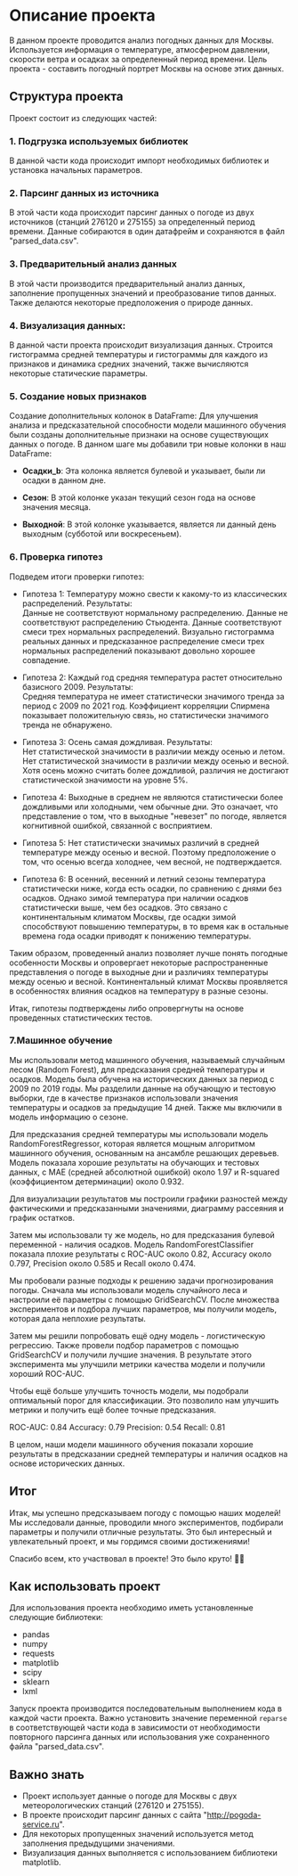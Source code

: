 # Описание проекта

В данном проекте проводится анализ погодных данных для Москвы. Используется информация о температуре, атмосферном давлении, скорости ветра и осадках за определенный период времени. Цель проекта - составить погодный портрет Москвы на основе этих данных.

## Структура проекта

Проект состоит из следующих частей:

### 1. **Подгрузка используемых библиотек**
 В данной части кода происходит импорт необходимых библиотек и установка начальных параметров.
### 2. **Парсинг данных из источника**
 В этой части кода происходит парсинг данных о погоде из двух источников (станций 276120 и 275155) за определенный период времени. Данные собираются в один датафрейм и сохраняются в файл "parsed_data.csv".
### 3. **Предварительный анализ данных**
 В этой части производится предварительный анализ данных, заполнение пропущенных значений и преобразование типов данных. Также делаются некоторые предположения о природе данных.
### 4. **Визуализация данных**:
 В данной части проекта происходит визуализация данных. Строится гистограмма средней температуры и гистограммы для каждого из признаков и динамика средних значений, также вычисляются некоторые статические параметры.

### 5. **Создание новых признаков**
Создание дополнительных колонок в DataFrame: Для улучшения анализа и предсказательной способности модели машинного обучения были созданы дополнительные признаки на основе существующих данных о погоде. В данном шаге мы добавили три новые колонки в наш DataFrame:

* **Осадки_b**: Эта колонка является булевой и указывает, были ли осадки в данном дне.

* **Сезон**: В этой колонке указан текущий сезон года на основе значения месяца.

* **Выходной**: В этой колонке указывается, является ли данный день выходным (субботой или воскресеньем). 
### 6. **Проверка гипотез**
Подведем итоги проверки гипотез:

* Гипотеза 1: Температуру можно свести к какому-то из классических распределений.
Результаты:   
Данные не соответствуют нормальному распределению.
Данные не соответствуют распределению Стьюдента.
Данные соответствуют смеси трех нормальных распределений.
Визуально гистограмма реальных данных и предсказанное распределение смеси трех нормальных распределений показывают довольно хорошее совпадение.

* Гипотеза 2: Каждый год средняя температура растет относительно базисного 2009.
Результаты:   
Средняя температура не имеет статистически значимого тренда за период с 2009 по 2021 год.
Коэффициент корреляции Спирмена показывает положительную связь, но статистически значимого тренда не обнаружено.

* Гипотеза 3: Осень самая дождливая.
Результаты:  
Нет статистической значимости в различии между осенью и летом.
Нет статистической значимости в различии между осенью и весной.
Хотя осень можно считать более дождливой, различия не достигают статистической значимости на уровне 5%.

* Гипотеза 4: Выходные в среднем не являются статистически более дождливыми или холодными, чем обычные дни. Это означает, что представление о том, что в выходные "невезет" по погоде, является когнитивной ошибкой, связанной с восприятием.

* Гипотеза 5: Нет статистически значимых различий в средней температуре между осенью и весной. Поэтому предположение о том, что осенью всегда холоднее, чем весной, не подтверждается.

* Гипотеза 6: В осенний, весенний и летний сезоны температура статистически ниже, когда есть осадки, по сравнению с днями без осадков. Однако зимой температура при наличии осадков статистически выше, чем без осадков. Это связано с континентальным климатом Москвы, где осадки зимой способствуют повышению температуры, в то время как в остальные времена года осадки приводят к понижению температуры.

Таким образом, проведенный анализ позволяет лучше понять погодные особенности Москвы и опровергает некоторые распространенные представления о погоде в выходные дни и различиях температуры между осенью и весной. Континентальный климат Москвы проявляется в особенностях влияния осадков на температуру в разные сезоны.

Итак, гипотезы подтверждены либо опровергнуты на основе проведенных статистических тестов.

### 7.Машинное обучение
Мы использовали метод машинного обучения, называемый случайным лесом (Random Forest), для предсказания средней температуры и осадков. Модель была обучена на исторических данных за период с 2009 по 2019 годы. Мы разделили данные на обучающую и тестовую выборки, где в качестве признаков использовали значения температуры и осадков за предыдущие 14 дней. Также мы включили в модель информацию о сезоне.

Для предсказания средней температуры мы использовали модель RandomForestRegressor, которая является мощным алгоритмом машинного обучения, основанным на ансамбле решающих деревьев. Модель показала хорошие результаты на обучающих и тестовых данных, с MAE (средней абсолютной ошибкой) около 1.97 и R-squared (коэффициентом детерминации) около 0.932.

Для визуализации результатов мы построили графики разностей между фактическими и предсказанными значениями, диаграмму рассеяния и график остатков.

Затем мы использовали ту же модель, но для предсказания булевой переменной - наличия осадков. Модель RandomForestClassifier  показала плохие результаты с ROC-AUC около 0.82, Accuracy около 0.797, Precision около 0.585 и Recall около 0.474.

Мы пробовали разные подходы к решению задачи прогнозирования погоды. Сначала мы использовали модель случайного леса и настроили её параметры с помощью GridSearchCV. После множества экспериментов и подбора лучших параметров, мы получили модель, которая дала неплохие результаты.

Затем мы решили попробовать ещё одну модель - логистическую регрессию. Также провели подбор параметров с помощью GridSearchCV и получили лучшие значения. В результате этого эксперимента мы улучшили метрики качества модели и получили хороший ROC-AUC.

Чтобы ещё больше улучшить точность модели, мы подобрали оптимальный порог для классификации. Это позволило нам улучшить метрики и получить ещё более точные предсказания.

ROC-AUC: 0.84
Accuracy: 0.79
Precision: 0.54
Recall: 0.81

В целом, наши модели машинного обучения показали хорошие результаты в предсказании средней температуры и наличия осадков на основе исторических данных.

## Итог
Итак, мы успешно предсказываем погоду с помощью наших моделей! Мы исследовали данные, проводили много экспериментов, подбирали параметры и получили отличные результаты. Это был интересный и увлекательный проект, и мы гордимся своими достижениями!

Спасибо всем, кто участвовал в проекте! Это было круто! 🎉🚀
## Как использовать проект

Для использования проекта необходимо иметь установленные следующие библиотеки:

- pandas
- numpy
- requests
- matplotlib
- scipy
- sklearn
- lxml

Запуск проекта производится последовательным выполнением кода в каждой части проекта. Важно установить значение переменной `reparse` в соответствующей части кода в зависимости от необходимости повторного парсинга данных или использования уже сохраненного файла "parsed_data.csv".

## Важно знать

- Проект использует данные о погоде для Москвы с двух метеорологических станций (276120 и 275155).
- В проекте происходит парсинг данных с сайта "http://pogoda-service.ru".
- Для некоторых пропущенных значений используется метод заполнения предыдущими значениями.
- Визуализация данных выполняется с использованием библиотеки matplotlib.
